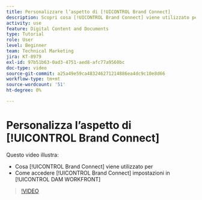 ```yaml
---
title: Personalizzare l’aspetto di [!UICONTROL Brand Connect]
description: Scopri cosa [!UICONTROL Brand Connect] viene utilizzato per e come accedere a [!UICONTROL Brand Connect] impostazioni in [!UICONTROL DAM WORKFRONT].
activity: use
feature: Digital Content and Documents
type: Tutorial
role: User
level: Beginner
team: Technical Marketing
jira: KT-8979
exl-id: 97b51b63-0ad3-4751-aed8-afc77a9560bc
doc-type: video
source-git-commit: a25a49e59ca483246271214886ea4dc9c10e8d66
workflow-type: tm+mt
source-wordcount: '51'
ht-degree: 0%

---
```


# Personalizza l’aspetto di [!UICONTROL Brand Connect]

Questo video illustra:

* Cosa [!UICONTROL Brand Connect] viene utilizzato per
* Come accedere [!UICONTROL Brand Connect] impostazioni in [!UICONTROL DAM WORKFRONT]

>[!VIDEO](https://video.tv.adobe.com/v/335241/?quality=12&learn=on)

